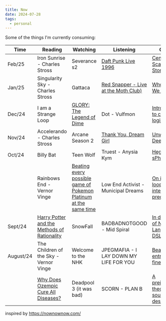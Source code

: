 ```yaml
---
title: Now
date: 2024-07-28
tags: 
  - personal
---
```


Some of the things I'm currently consuming:

| Time      | Reading                                                                                                     | Watching                  | Listening                                        | Other  |
| --------- | -------                                                                                                     | --------                  | ---------                                        | -----  |
| Feb/25    | Iron Sunrise - Charles Stross                                                                              | Severance s2              | [Daft Punk Live 1996](https://youtu.be/NL4lHwjX9pM) | [Century Scale Storage](https://lil.law.harvard.edu/century-scale-storage/) |
| Jan/25    | Singularity Sky - Charles Stross                                                                          | Gattaca            | [Red Snapper - Live at the Moth Club)](https://youtu.be/fzV_QZODisM) | [Who Are We Now](https://whoarewenow.net/) |
| Dec/24    | I am a Strange Loop                                                                                         | [GLORY: The Legend of Dime](https://youtu.be/4e8WJQJO-Rk?list=PLr5L7yMA7Luphspqj7NTnwaqMsLY0ZaIV) | Dot - Vulfmon                                    | [Introduction to container logistics](https://www.lesswrong.com/posts/PHmYhE4sKnwzYgvkh/a-brief-introduction-to-container-logistics) |
| Nov/24    | Accelerando - Charles Stross                                                                                | Arcane Season 2           | [Thank You, Dream Girl](https://no-cosign.m19182.dev/thank-you-dream-girl-2/) | [Unveiling DeepSeek](https://drive.google.com/file/d/1DW5ohZWxoCEOdrUQjokKreuArHqJdtKb/view) |
| Oct/24    | Billy Bat                                                                                                   | Teen Wolf                 | Truest - Anysia Kym                              | [Hegel - sPhil](https://sphil.xyz/hegel)       |
|           | Rainbows End - Vernor Vinge                                                                                 | [Beating every possible game of Pokemon Platinum at the same time](https://youtu.be/jNMWkD5VsZ8?list=PLr5L7yMA7Luphspqj7NTnwaqMsLY0ZaIV) | Low End Activist - Municipal Dreams              | [On intent loops and intent prediction](https://blog.mogery.me/intent-loops-prediction-and-compartmentalized-purpose/) |
| Sept/24   | [Harry Potter and the Methods of Rationality](https://www.lesswrong.com/hpmor#EBuZhwCrYuJGp7ax4)            | SnowFall                  | BADBADNOTGOOD - Mid Spiral                       | [In defence of Natural Language DSLs](https://www.ettf.land/p/mysticism-101-or-in-defence-of-natural) |
| August/24 | The Children of the Sky - Vernor Vinge                                                                      | Welcome to the NHK        | JPEGMAFIA - I LAY DOWN MY LIFE FOR YOU           | [Beauty as entropic fine-tuning](https://extramediumplease.substack.com/p/beauty-as-entropic-fine-tuning) |
|           | [Why Does Ozempic Cure All Diseases?](https://www.astralcodexten.com/p/why-does-ozempic-cure-all-diseases)  | Deadpool 3 (it was bad)   | SCORN - PLAN B                                   | [A preiminary theory of sound design](https://nathan.ho.name/posts/sound-design-theory/) |

inspired by <https://nownownow.com/>
